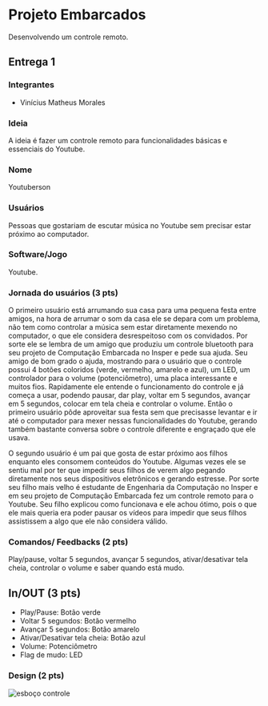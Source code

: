 # Projeto Embarcados

Desenvolvendo um controle remoto.

## Entrega 1

### Integrantes

- Vinícius Matheus Morales

### Ideia

A ideia é fazer um controle remoto para funcionalidades básicas e essenciais do Youtube.

### Nome

Youtuberson

### Usuários 

Pessoas que gostariam de escutar música no Youtube sem precisar estar próximo ao computador.

### Software/Jogo 

Youtube.

### Jornada do usuários (3 pts)

O primeiro usuário está arrumando sua casa para uma pequena festa entre amigos, na hora de arrumar o som da casa ele se depara com um problema, não tem como controlar a música sem estar diretamente mexendo no computador, o que ele considera desrespeitoso com os convidados. Por sorte ele se lembra de um amigo que produziu um controle bluetooth para seu projeto de Computação Embarcada no Insper e pede sua ajuda. Seu amigo de bom grado o ajuda, mostrando para o usuário que o controle possui 4 botões coloridos (verde, vermelho, amarelo e azul), um LED, um controlador para o volume (potenciômetro), uma placa interessante e muitos fios. Rapidamente ele entende o funcionamento do controle e já começa a usar, podendo pausar, dar play, voltar em 5 segundos, avançar em 5 segundos, colocar em tela cheia e controlar o volume. Então o primeiro usuário pôde aproveitar sua festa sem que precisasse levantar e ir até o computador para mexer nessas funcionalidades do Youtube, gerando também bastante conversa sobre o controle diferente e engraçado que ele usava.

O segundo usuário é um pai que gosta de estar próximo aos filhos enquanto eles consomem conteúdos do Youtube. Algumas vezes ele se sentiu mal por ter que impedir seus filhos de verem algo pegando diretamente nos seus dispositivos eletrônicos e gerando estresse. Por sorte seu filho mais velho é estudante de Engenharia da Computação no Insper e em seu projeto de Computação Embarcada fez um controle remoto para o Youtube. Seu filho explicou como funcionava e ele achou ótimo, pois o que ele mais queria era poder pausar os vídeos para impedir que seus filhos assistissem a algo que ele não considera válido.

### Comandos/ Feedbacks (2 pts)

Play/pause, voltar 5 segundos, avançar 5 segundos, ativar/desativar tela cheia, controlar o volume e saber quando está mudo.

## In/OUT (3 pts)

- Play/Pause: Botão verde
- Voltar 5 segundos: Botão vermelho
- Avançar 5 segundos: Botão amarelo
- Ativar/Desativar tela cheia: Botão azul
- Volume: Potenciômetro
- Flag de mudo: LED

### Design (2 pts)

![esboço controle](./docs/esboco.png)
